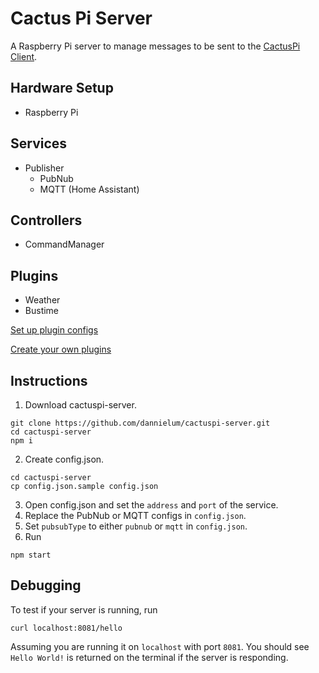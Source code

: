 # Cactus Pi Server #
A Raspberry Pi server to manage messages to be sent to the [CactusPi Client](https://github.com/dannielum/cactuspi-client).

## Hardware Setup ##
- Raspberry Pi

## Services ##
- Publisher
  - PubNub
  - MQTT (Home Assistant)

## Controllers ##
- CommandManager

## Plugins ##
- Weather
- Bustime

[Set up plugin configs](./plugins/PLUGINS.md#Plugin-Configs)

[Create your own plugins](./plugins/PLUGINS.md#Create-Your-Own-Plugins)

## Instructions ##
1. Download cactuspi-server.
```
git clone https://github.com/dannielum/cactuspi-server.git
cd cactuspi-server
npm i
```
2. Create config.json.
```
cd cactuspi-server
cp config.json.sample config.json
```
3. Open config.json and set the `address` and `port` of the service.
4. Replace the PubNub or MQTT configs in `config.json`.
5. Set `pubsubType` to either `pubnub` or `mqtt` in `config.json`.
6. Run
```
npm start
```

## Debugging ##
To test if your server is running, run
```
curl localhost:8081/hello
```
Assuming you are running it on `localhost` with port `8081`. You should see `Hello World!` is returned on the terminal if the server is responding.

